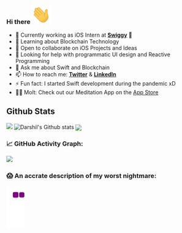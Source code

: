 ### Hi there <img src="https://raw.githubusercontent.com/ABSphreak/ABSphreak/master/gifs/Hi.gif" width="50px">


- 🔭 Currently working as iOS Intern at [**Swiggy**](https://www.swiggy.com) 🍕
- 🌱 Learning about Blockchain Technology 
- 👯 Open to collaborate on iOS Projects and Ideas
- 🤔 Looking for help with programmatic UI design and Reactive Programming
- 💬 Ask me about Swift and Blockchain
- 📫 How to reach me: [**Twitter**](https://twitter.com/agrawal_darshil) & [**LinkedIn**](https://www.linkedin.com/in/darshil-agrawal-736132176/)
- ⚡ Fun fact: I started Swift development during the pandemic xD
- 🧘🏼 Molt: Check out our Meditation App on the [App Store](https://apps.apple.com/us/app/molt/id1594694466)

## Github Stats

<img src="https://github-readme-streak-stats.herokuapp.com/?user=darshilagrawal">

<img src="https://github-readme-stats.vercel.app/api?username=darshilagrawal&count_private=true&show_icons=true&theme=light" alt="Darshil's Github stats"/>

<img align="center" src="https://github-readme-stats.vercel.app/api/top-langs/?username=darshilagrawal&layout=compact&theme=light"/>

### 📈 GitHub Activity Graph:
 ![](https://activity-graph.herokuapp.com/graph?username=darshilagrawal&theme=light&bg_color=ffffff&custom_title=All%20You%20Have%20to%20do%20is%20Keep%20Going)

### 😱 An accrate description of my worst nightmare:
 ![](https://github.com/darshilagrawal/darshilagrawal/blob/output/github-contribution-grid-snake.gif)
